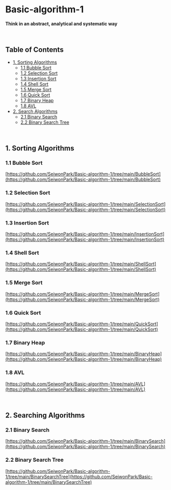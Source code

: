 # Basic-algorithm-1

**Think in an abstract, analytical and systematic way**   

<br/>   

## Table of Contents   
+ [1. Sorting Algorithms](#1-sorting-algorithms)
  + [1.1 Bubble Sort](#11-bubble-sort)
  + [1.2 Selection Sort](#12-selection-sort)
  + [1.3 Insertion Sort](#13-insertion-sort)
  + [1.4 Shell Sort](#14-shell-sort)
  + [1.5 Merge Sort](#15-merge-sort)
  + [1.6 Quick Sort](#16-quick-sort)
  + [1.7 Binary Heap](#17-binary-heap)
  + [1.8 AVL](#18-avl)
+ [2. Search Algorithms](#2-search-algorithms)
  + [2.1 Binary Search](#21-binary-search)
  + [2.2 Binary Search Tree](#22-binary-search-tree)   

<br/>   

## 1. Sorting Algorithms

### 1.1 Bubble Sort
[https://github.com/SeiwonPark/Basic-algorithm-1/tree/main/BubbleSort](https://github.com/SeiwonPark/Basic-algorithm-1/tree/main/BubbleSort)   

### 1.2 Selection Sort
[https://github.com/SeiwonPark/Basic-algorithm-1/tree/main/SelectionSort](https://github.com/SeiwonPark/Basic-algorithm-1/tree/main/SelectionSort)   

### 1.3 Insertion Sort
[https://github.com/SeiwonPark/Basic-algorithm-1/tree/main/InsertionSort](https://github.com/SeiwonPark/Basic-algorithm-1/tree/main/InsertionSort)   

### 1.4 Shell Sort   
[https://github.com/SeiwonPark/Basic-algorithm-1/tree/main/ShellSort](https://github.com/SeiwonPark/Basic-algorithm-1/tree/main/ShellSort)

### 1.5 Merge Sort
[https://github.com/SeiwonPark/Basic-algorithm-1/tree/main/MergeSort](https://github.com/SeiwonPark/Basic-algorithm-1/tree/main/MergeSort)

### 1.6 Quick Sort
[https://github.com/SeiwonPark/Basic-algorithm-1/tree/main/QuickSort](https://github.com/SeiwonPark/Basic-algorithm-1/tree/main/QuickSort)

### 1.7 Binary Heap
[https://github.com/SeiwonPark/Basic-algorithm-1/tree/main/BinaryHeap](https://github.com/SeiwonPark/Basic-algorithm-1/tree/main/BinaryHeap)   

### 1.8 AVL   
[https://github.com/SeiwonPark/Basic-algorithm-1/tree/main/AVL](https://github.com/SeiwonPark/Basic-algorithm-1/tree/main/AVL)   


<br/>   

## 2. Searching Algorithms

### 2.1 Binary Search   
[https://github.com/SeiwonPark/Basic-algorithm-1/tree/main/BinarySearch](https://github.com/SeiwonPark/Basic-algorithm-1/tree/main/BinarySearch)   

### 2.2 Binary Search Tree   
[https://github.com/SeiwonPark/Basic-algorithm-1/tree/main/BinarySearchTree](https://github.com/SeiwonPark/Basic-algorithm-1/tree/main/BinarySearchTree)   

